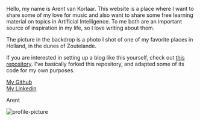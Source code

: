 [//]: # (DATE: 2019-11-01T10:00:00+01:00)

Hello, my name is Arent van Korlaar. This website is a place where I want to share some of my love for music and also want to share some free learning material on topics in Artificial Intelligence. To me both are an important source of inspiration in my life, so I love writing about them. 

The picture in the backdrop is a photo I shot of one of my favorite places in Holland, in the dunes of Zoutelande.

If you are interested in setting up a blog like this yourself, check out 
<a href="https://github.com/yannickl88/blog" target="_blank">this repository</a>. 
I've basically forked this repository, and adapted some of its code for my own purposes.

<a href="https://github.com/akvankorlaar" target="_blank">My Github</a>  
<a href="https://nl.linkedin.com/in/ak-van-korlaar" target="_blank">My Linkedin</a>

Arent

![profile-picture](/images/profile-picture.jpg) 